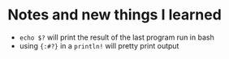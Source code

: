 # Notes and new things I learned
- `echo $?` will print the result of the last program run in
bash
- using `{:#?}` in a `println!` will pretty print output
